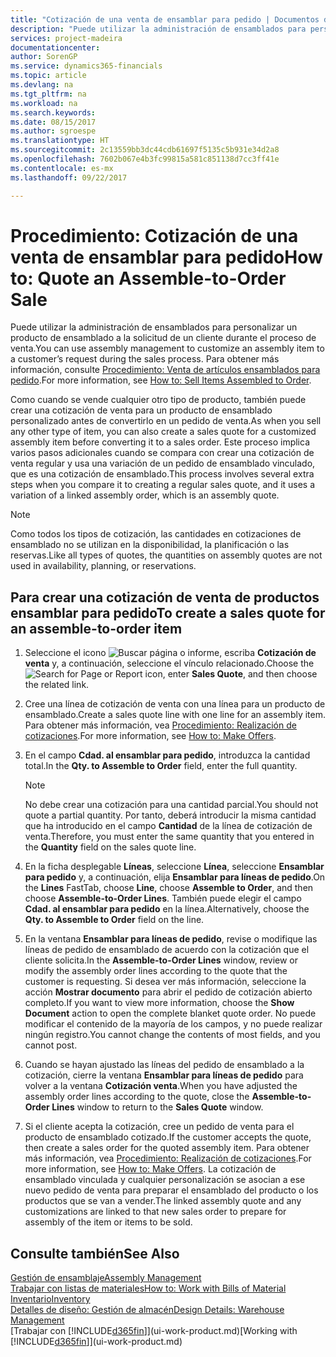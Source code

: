 ```yaml
---
title: "Cotización de una venta de ensamblar para pedido | Documentos de Microsoft"
description: "Puede utilizar la administración de ensamblados para personalizar un producto de ensamblado a la solicitud de un cliente durante el proceso de venta."
services: project-madeira
documentationcenter: 
author: SorenGP
ms.service: dynamics365-financials
ms.topic: article
ms.devlang: na
ms.tgt_pltfrm: na
ms.workload: na
ms.search.keywords: 
ms.date: 08/15/2017
ms.author: sgroespe
ms.translationtype: HT
ms.sourcegitcommit: 2c13559bb3dc44cdb61697f5135c5b931e34d2a8
ms.openlocfilehash: 7602b067e4b3fc99815a581c851138d7cc3ff41e
ms.contentlocale: es-mx
ms.lasthandoff: 09/22/2017

---
```

# <a name="how-to-quote-an-assemble-to-order-sale"></a><span data-ttu-id="296b9-103">Procedimiento: Cotización de una venta de ensamblar para pedido</span><span class="sxs-lookup"><span data-stu-id="296b9-103">How to: Quote an Assemble-to-Order Sale</span></span>
<span data-ttu-id="296b9-104">Puede utilizar la administración de ensamblados para personalizar un producto de ensamblado a la solicitud de un cliente durante el proceso de venta.</span><span class="sxs-lookup"><span data-stu-id="296b9-104">You can use assembly management to customize an assembly item to a customer’s request during the sales process.</span></span> <span data-ttu-id="296b9-105">Para obtener más información, consulte [Procedimiento: Venta de artículos ensamblados para pedido](assembly-how-to-sell-items-assembled-to-order.md).</span><span class="sxs-lookup"><span data-stu-id="296b9-105">For more information, see [How to: Sell Items Assembled to Order](assembly-how-to-sell-items-assembled-to-order.md).</span></span>  

<span data-ttu-id="296b9-106">Como cuando se vende cualquier otro tipo de producto, también puede crear una cotización de venta para un producto de ensamblado personalizado antes de convertirlo en un pedido de venta.</span><span class="sxs-lookup"><span data-stu-id="296b9-106">As when you sell any other type of item, you can also create a sales quote for a customized assembly item before converting it to a sales order.</span></span> <span data-ttu-id="296b9-107">Este proceso implica varios pasos adicionales cuando se compara con crear una cotización de venta regular y usa una variación de un pedido de ensamblado vinculado, que es una cotización de ensamblado.</span><span class="sxs-lookup"><span data-stu-id="296b9-107">This process involves several extra steps when you compare it to creating a regular sales quote, and it uses a variation of a linked assembly order, which is an assembly quote.</span></span>

> [!NOTE]  
>  <span data-ttu-id="296b9-108">Como todos los tipos de cotización, las cantidades en cotizaciones de ensamblado no se utilizan en la disponibilidad, la planificación o las reservas.</span><span class="sxs-lookup"><span data-stu-id="296b9-108">Like all types of quotes, the quantities on assembly quotes are not used in availability, planning, or reservations.</span></span>  

## <a name="to-create-a-sales-quote-for-an-assemble-to-order-item"></a><span data-ttu-id="296b9-109">Para crear una cotización de venta de productos ensamblar para pedido</span><span class="sxs-lookup"><span data-stu-id="296b9-109">To create a sales quote for an assemble-to-order item</span></span>  
1.  <span data-ttu-id="296b9-110">Seleccione el icono ![Buscar página o informe](media/ui-search/search_small.png "icono Buscar página o informe"), escriba **Cotización de venta** y, a continuación, seleccione el vínculo relacionado.</span><span class="sxs-lookup"><span data-stu-id="296b9-110">Choose the ![Search for Page or Report](media/ui-search/search_small.png "Search for Page or Report icon") icon, enter **Sales Quote**, and then choose the related link.</span></span>  
2.  <span data-ttu-id="296b9-111">Cree una línea de cotización de venta con una línea para un producto de ensamblado.</span><span class="sxs-lookup"><span data-stu-id="296b9-111">Create a sales quote line with one line for an assembly item.</span></span> <span data-ttu-id="296b9-112">Para obtener más información, vea [Procedimiento: Realización de cotizaciones](sales-how-make-offers.md).</span><span class="sxs-lookup"><span data-stu-id="296b9-112">For more information, see [How to: Make Offers](sales-how-make-offers.md).</span></span>  
3.  <span data-ttu-id="296b9-113">En el campo **Cdad. al ensamblar para pedido**, introduzca la cantidad total.</span><span class="sxs-lookup"><span data-stu-id="296b9-113">In the **Qty. to Assemble to Order** field, enter the full quantity.</span></span>

    > [!NOTE]  
    >  <span data-ttu-id="296b9-114">No debe crear una cotización para una cantidad parcial.</span><span class="sxs-lookup"><span data-stu-id="296b9-114">You should not quote a partial quantity.</span></span> <span data-ttu-id="296b9-115">Por tanto, deberá introducir la misma cantidad que ha introducido en el campo **Cantidad** de la línea de cotización de venta.</span><span class="sxs-lookup"><span data-stu-id="296b9-115">Therefore, you must enter the same quantity that you entered in the **Quantity** field on the sales quote line.</span></span>  

4.  <span data-ttu-id="296b9-116">En la ficha desplegable **Líneas**, seleccione **Línea**, seleccione **Ensamblar para pedido** y, a continuación, elija **Ensamblar para líneas de pedido**.</span><span class="sxs-lookup"><span data-stu-id="296b9-116">On the **Lines** FastTab, choose **Line**, choose **Assemble to Order**, and then choose **Assemble-to-Order Lines**.</span></span> <span data-ttu-id="296b9-117">También puede elegir el campo **Cdad. al ensamblar para pedido** en la línea.</span><span class="sxs-lookup"><span data-stu-id="296b9-117">Alternatively, choose the **Qty. to Assemble to Order** field on the line.</span></span>  
5.  <span data-ttu-id="296b9-118">En la ventana **Ensamblar para líneas de pedido**, revise o modifique las líneas de pedido de ensamblado de acuerdo con la cotización que el cliente solicita.</span><span class="sxs-lookup"><span data-stu-id="296b9-118">In the **Assemble-to-Order Lines** window, review or modify the assembly order lines according to the quote that the customer is requesting.</span></span> <span data-ttu-id="296b9-119">Si desea ver más información, seleccione la acción **Mostrar documento** para abrir el pedido de cotización abierto completo.</span><span class="sxs-lookup"><span data-stu-id="296b9-119">If you want to view more information, choose the **Show Document** action to open the complete blanket quote order.</span></span> <span data-ttu-id="296b9-120">No puede modificar el contenido de la mayoría de los campos, y no puede realizar ningún registro.</span><span class="sxs-lookup"><span data-stu-id="296b9-120">You cannot change the contents of most fields, and you cannot post.</span></span>  
6.  <span data-ttu-id="296b9-121">Cuando se hayan ajustado las líneas del pedido de ensamblado a la cotización, cierre la ventana **Ensamblar para líneas de pedido** para volver a la ventana **Cotización venta**.</span><span class="sxs-lookup"><span data-stu-id="296b9-121">When you have adjusted the assembly order lines according to the quote, close the **Assemble-to-Order Lines** window to return to the **Sales Quote** window.</span></span>  
7.  <span data-ttu-id="296b9-122">Si el cliente acepta la cotización, cree un pedido de venta para el producto de ensamblado cotizado.</span><span class="sxs-lookup"><span data-stu-id="296b9-122">If the customer accepts the quote, then create a sales order for the quoted assembly item.</span></span> <span data-ttu-id="296b9-123">Para obtener más información, vea [Procedimiento: Realización de cotizaciones](sales-how-make-offers.md).</span><span class="sxs-lookup"><span data-stu-id="296b9-123">For more information, see [How to: Make Offers](sales-how-make-offers.md).</span></span> <span data-ttu-id="296b9-124">La cotización de ensamblado vinculada y cualquier personalización se asocian a ese nuevo pedido de venta para preparar el ensamblado del producto o los productos que se van a vender.</span><span class="sxs-lookup"><span data-stu-id="296b9-124">The linked assembly quote and any customizations are linked to that new sales order to prepare for assembly of the item or items to be sold.</span></span>  

## <a name="see-also"></a><span data-ttu-id="296b9-125">Consulte también</span><span class="sxs-lookup"><span data-stu-id="296b9-125">See Also</span></span>  
[<span data-ttu-id="296b9-126">Gestión de ensamblaje</span><span class="sxs-lookup"><span data-stu-id="296b9-126">Assembly Management</span></span>](assembly-assemble-items.md)  
[<span data-ttu-id="296b9-127">Trabajar con listas de materiales</span><span class="sxs-lookup"><span data-stu-id="296b9-127">How to: Work with Bills of Material</span></span>](inventory-how-work-BOMs.md)  
[<span data-ttu-id="296b9-128">Inventario</span><span class="sxs-lookup"><span data-stu-id="296b9-128">Inventory</span></span>](inventory-manage-inventory.md)  
[<span data-ttu-id="296b9-129">Detalles de diseño: Gestión de almacén</span><span class="sxs-lookup"><span data-stu-id="296b9-129">Design Details: Warehouse Management</span></span>](design-details-warehouse-management.md)  
<span data-ttu-id="296b9-130">[Trabajar con [!INCLUDE[d365fin](includes/d365fin_md.md)]](ui-work-product.md)</span><span class="sxs-lookup"><span data-stu-id="296b9-130">[Working with [!INCLUDE[d365fin](includes/d365fin_md.md)]](ui-work-product.md)</span></span>

